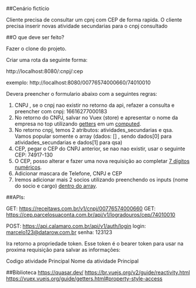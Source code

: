 ##Cenário fictício

Cliente precisa de consultar um cpnj com CEP de forma rapida.
O cliente precisa inserir novas atividade secundarias para o cnpj consultado

##O que deve ser feito?

Fazer o clone do projeto.

Criar uma rota da seguinte forma:

http://localhost:8080/:cnpj/:cep

exemplo: http://localhost:8080/00776574000660/74010010

Devera preencher o formulario abaixo com a seguintes regras:


1. CNPJ , se o cnpj nao existir no retorno da api, refazer a consulta e preencher com cnpj: 16616277000183
2. No retorno do CNPJ, salvar no Vuex (store) e apresentar o nome da empresa no top utilizando
<a href="https://vuex.vuejs.org/guide/getters.html#property-style-access" target="_blank">getters</a> em um <a href="https://vuex.vuejs.org/guide/getters.html#property-style-access" targe="_blank">computed</a>.
3. No retorno cnpj, temos 2 atributos: atividades_secundarias e qsa. Vamos popular somente o array
(dados: [] , sendo dados[0] para atividades_secundarias e dados[1] para qsa)
4. CEP, pegar o CEP do CNPJ anterior, se nao nao existir, usar o seguinte CEP: 74917-130
5. O CEP, posso alterar e fazer uma nova requisição ao completar <a href="https://vuejs.org/v2/guide/computed.html#Computed-vs-Watched-Property">7 dígitos numéricos</a>.
6. Adicionar mascara de Telefone, CNPJ e CEP
7. Iremos adicionar mais 2 socios utilizando preenchendo os inputs (nome do socio e cargo) <a href="https://vuex.vuejs.org/guide/getters.html#property-style-access">dentro do array</a>.




##APIs:

GET: https://receitaws.com.br/v1/cnpj/00776574000660
GET: https://cep.parcelosuaconta.com.br/api/v1/logradouros/cep/74010010

POST: https://api.calamaro.com.br/api/v1/auth/login
login: marcelo123@datarow.com.br
senha: 123123

Ira retorno a propriedade token.
Esse token é o bearer token para usar na proxima requisição para salvar as informações:


Codigo atividade Principal
Nome da atividade Principal




##Biblioteca
https://quasar.dev/
https://br.vuejs.org/v2/guide/reactivity.html
https://vuex.vuejs.org/guide/getters.html#property-style-access
